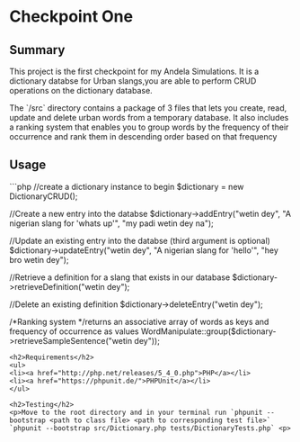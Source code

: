<h1><strong>Checkpoint One</strong></h1>
<h2>Summary</h2>
<p>This project is the first checkpoint for my Andela Simulations. It is a dictionary databse for Urban slangs,you are able to perform CRUD operations on the dictionary database.</p>
<p>The `/src` directory contains a package of 3 files that lets you create, read, update and delete urban words from a temporary database. It also includes a ranking system that enables you to group words by the frequency of their occurrence and rank them in descending order based on that frequency </p>

<h2><strong>Usage</strong></h2>
```php
//create a dictionary instance to begin
$dictionary = new DictionaryCRUD();

//Create a new entry into the databse
$dictionary->addEntry("wetin dey", "A nigerian slang for 'whats up'", "my padi wetin dey na");

//Update an existing entry into the databse (third argument is optional)
$dictionary->updateEntry("wetin dey", "A nigerian slang for 'hello'", "hey bro wetin dey");

//Retrieve a definition for a slang that exists in our database
$dictionary->retrieveDefinition("wetin dey");

//Delete an existing definition
$dictionary->deleteEntry("wetin dey");

/*Ranking system
*/returns an associative array of words as keys and frequency of occurrence as values
WordManipulate::group($dictionary->retrieveSampleSentence("wetin dey"));
```
<h2>Requirements</h2>
<ul>
<li><a href="http://php.net/releases/5_4_0.php">PHP</a></li>
<li><a href="https://phpunit.de/">PHPUnit</a></li>
</ul>

<h2>Testing</h2>
<p>Move to the root directory and in your terminal run `phpunit --bootstrap <path to class file> <path to corresponding test file>` `phpunit --bootstrap src/Dictionary.php tests/DictionaryTests.php` <p>
